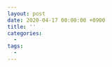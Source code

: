 ```yaml
---
layout: post
date: 2020-04-17 00:00:00 +0900
title: ''
categories:
  -
tags:
  -
---
```



```js

```
